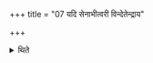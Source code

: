 +++
title = "07 यदि सेनाभीत्वरी विन्देतेन्द्राय"

+++

<details><summary>थिते</summary>

7. If an attacking army wins a bull he should offer a sacrificial bread on eleven potsherds to Indra Jayat.  
</details>
